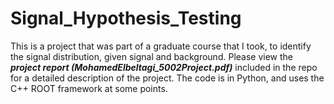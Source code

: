 # Signal_Hypothesis_Testing
This is a project that was part of a graduate course that I took, to identify the signal distribution, given signal and background. Please view the **_project report (MohamedElbeltagi_5002Project.pdf)_** included in the repo for a detailed description of the project. The code is in Python, and uses the C++ ROOT framework at some points.
